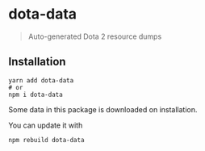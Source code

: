 # dota-data

> Auto-generated Dota 2 resource dumps

## Installation

```shell
yarn add dota-data
# or
npm i dota-data
```

Some data in this package is downloaded on installation.

You can update it with

```shell
npm rebuild dota-data
```
